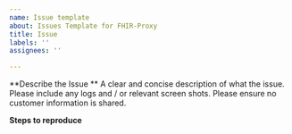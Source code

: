 ```yaml
---
name: Issue template
about: Issues Template for FHIR-Proxy
title: Issue
labels: ''
assignees: ''

---
```


**Describe the Issue **
A clear and concise description of what the issue.  Please include any logs and / or relevant screen shots.  Please ensure no customer information is shared. 

**Steps to reproduce**
